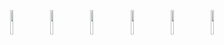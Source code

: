 <p align="center">
  <img width="10%" style="padding:5px" src="https://img.icons8.com/color/144/000000/html-5.png"/>
	<img width="10%" style="padding:5px" src="https://img.icons8.com/color/144/000000/css3.png"/>
	<img width="10%" style="padding:5px" src="https://img.icons8.com/color/144/000000/javascript.png"/>
  <img width="10%" style="padding:5px" src="https://img.icons8.com/color/144/000000/excel.png"/>
	<img width="10%" style="padding:5px" src="https://img.icons8.com/color/144/000000/mysql-logo.png"/>
  <img width="10%" style="padding:5px" src="https://img.icons8.com/color/144/000000/python.png"/>
</p>
